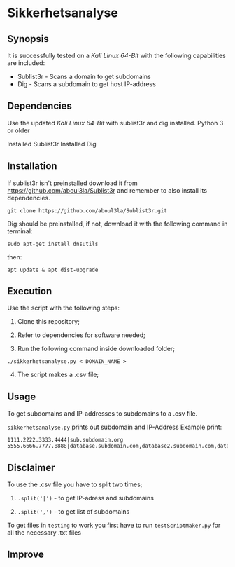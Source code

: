 # Sikkerhetsanalyse

## Synopsis

It is successfully tested on a _Kali Linux 64-Bit_ with the following capabilities are included:

- Sublist3r - Scans a domain to get subdomains
- Dig - Scans a subdomain to get host IP-address


## Dependencies 
  Use the updated _Kali Linux 64-Bit_ with sublist3r and dig installed. 
  Python 3 or older

Installed Sublist3r 
Installed Dig

## Installation

If sublist3r isn't preinstalled download it from https://github.com/aboul3la/Sublist3r and remember to also install its dependencies.
```
git clone https://github.com/aboul3la/Sublist3r.git 
```

Dig should be preinstalled, if not, download it with the following command in terminal:
```
sudo apt-get install dnsutils
```
then:
```
apt update & apt dist-upgrade
```


## Execution

Use the script with the following steps:
1. Clone this repository;

2. Refer to dependencies for software needed;

3. Run the following command inside downloaded folder;

```
./sikkerhetsanalyse.py < DOMAIN_NAME >
```
4. The script makes a .csv file;


## Usage

To get subdomains and IP-addresses to subdomains to a .csv file.

`sikkerhetsanalyse.py` prints out subdomain and IP-Address
Example print:
```
1111.2222.3333.4444|sub.subdomain.org
5555.6666.7777.8888|database.subdomain.com,database2.subdomain.com,database3.subdomain.com
```

## Disclaimer

To use the .csv file you have to split two times;
1. `.split('|')` - to get IP-adress and subdomains

2. `.split(',')` - to get list of subdomains


To get files in `testing` to work you first have to run `testScriptMaker.py` for all the necessary .txt files


## Improve

